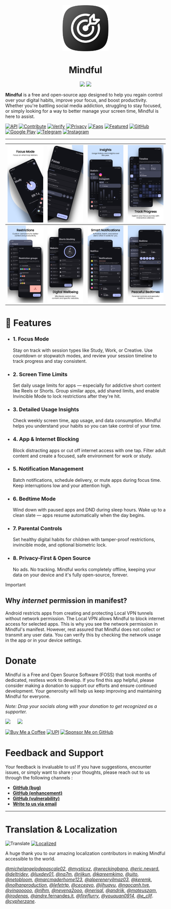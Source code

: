 
<div align="center">
    <a href="https://bemindful.vercel.app/"><img alt="Icon" src="docs/assets/mindful.png" width="144px" /></a>
    <h1> <b>Mindful</b></h1>
    <a href="https://play.google.com/store/apps/details?id=com.mindful.android"><img src="https://play.google.com/intl/en_us/badges/static/images/badges/en_badge_web_generic.png" height="96" /></a>
    <a href="https://github.com/akamrnagar/mindful/releases/latest"><img src="docs/assets/github_badge.png" height="96" /></a>
</div>


**Mindful** is a free and open-source app designed to help you regain control over your digital habits, improve your focus, and boost productivity. Whether you're battling social media addiction, struggling to stay focused, or simply looking for a way to better manage your screen time, Mindful is here to assist.


[![API](https://img.shields.io/badge/API-🤖-black)](docs/API.md)
[![Contribute](https://img.shields.io/badge/Build_&_Contribute-🛠️-black)](docs/CONTRIBUTING.md)
[![Verify](https://img.shields.io/badge/Verify-🔐-black)](docs/VERIFICATION.md) 
[![Privacy](https://img.shields.io/badge/Privacy_Policy-📃-black)](https://bemindful.vercel.app/privacy) 
[![Faqs](https://img.shields.io/badge/FAQs-🙋-black)](docs/FAQS.md) 
[![Featured](https://img.shields.io/badge/Featured-🎉-black)](docs/FEATURED.md) 
[![GitHub](https://img.shields.io/github/downloads/akamrnagar/mindful/total?label=Downloads&logo=github&cacheSeconds=3600)](https://github.com/akamrnagar/mindful/releases/latest)
[![Google Play](https://img.shields.io/endpoint?color=40bb12&label=Downloads&logo=google-play&url=https%3A%2F%2Fplay.cuzi.workers.dev%2Fplay%3Fi%3Dcom.mindful.android%26l%3Ddownloads%26m%3D%24totalinstalls)](https://play.google.com/store/apps/details?id=com.mindful.android)
[![Telegram](https://img.shields.io/badge/Telegram-2CA5E0?logo=telegram&logoColor=white)](https://t.me/fossmindful)
[![Instagram](https://img.shields.io/badge/Instagram-e7336f?logo=instagram&logoColor=white)](https://instagram.com/lasthopedevelopers)

---

| <img src="docs/assets/screenshots/screenshot_1.png"> | <img src="docs/assets/screenshots/screenshot_2.png"> | <img src="docs/assets/screenshots/screenshot_3.png"> | <img src="docs/assets/screenshots/screenshot_4.png"> |
| ---------------------------------------------------- | ---------------------------------------------------- | ---------------------------------------------------- | ---------------------------------------------------- |
| <img src="docs/assets/screenshots/screenshot_5.png"> | <img src="docs/assets/screenshots/screenshot_6.png"> | <img src="docs/assets/screenshots/screenshot_7.png"> | <img src="docs/assets/screenshots/screenshot_8.png"> |

# 💪 Features

- ### 1. Focus Mode
    Stay on track with session types like Study, Work, or Creative. Use countdown or stopwatch modes, and review your session timeline to track progress and stay consistent.

- ### 2. Screen Time Limits
    Set daily usage limits for apps — especially for addictive short content like Reels or Shorts. Group similar apps, add shared limits, and enable Invincible Mode to lock restrictions after they're hit.

- ### 3. Detailed Usage Insights
    Check weekly screen time, app usage, and data consumption. Mindful helps you understand your habits so you can take control of your time.

- ### 4. App & Internet Blocking
    Block distracting apps or cut off internet access with one tap. Filter adult content and create a focused, safe environment for work or study.

- ### 5. Notification Management
    Batch notifications, schedule delivery, or mute apps during focus time. Keep interruptions low and your attention high.

- ### 6. Bedtime Mode
    Wind down with paused apps and DND during sleep hours. Wake up to a clean slate — apps resume automatically when the day begins.

- ### 7. Parental Controls
    Set healthy digital habits for children with tamper-proof restrictions, invincible mode, and optional biometric lock.

- ### 8. Privacy-First & Open Source
    No ads. No tracking. Mindful works completely offline, keeping your data on your device and it's fully open-source, forever.

> [!IMPORTANT]
> ## Why _internet_ permission in manifest?
> 
> Android restricts apps from creating and protecting Local VPN tunnels without network permission. The Local VPN allows Mindful to block internet access for selected apps. This is why you see the network permission in Mindful's manifest. However, rest assured that Mindful does not collect or transmit any user data. You can verify this by checking the network usage in the app or in your device settings. 



# Donate 

Mindful is a Free and Open Source Software (FOSS) that took months of dedicated, restless work to develop. If you find this app helpful, please consider making a donation to support our efforts and ensure continued development. Your generosity will help us keep improving and maintaining Mindful for everyone.

_Note: Drop your socials along with your donation to get recognized as a supporter._

<a href="https://buymeacoffee.com/akamrnagar"><img src="docs/assets/donation/bmc_qr.png" height="184" ></a>
&emsp;
<a href="https://github.com/akaMrNagar/Mindful?tab=readme-ov-file#donate"><img src="docs/assets/donation/upi_qr.png" height="184" ></a>

[![Buy Me a Coffee](https://img.shields.io/badge/Buy%20Me%20a%20Coffee-🖤-ffdd00)](https://www.buymeacoffee.com/akamrnagar)
[![UPI](https://img.shields.io/badge/akamrnagar@upi-🖤-f47820)]()
[![Sponsor Me on GitHub](https://img.shields.io/badge/Sponsor%20Me%20on%20GitHub-🖤-db61a2)](https://github.com/sponsors/akamrnagar)


# Feedback and Support

Your feedback is invaluable to us! If you have suggestions, encounter issues, or simply want to share your thoughts, please reach out to us through the following channels : 

* **[GitHub (bug)](https://github.com/akaMrNagar/Mindful/issues/new?&template=bug_report.md)**
* **[GitHub (enhancement)](https://github.com/akaMrNagar/Mindful/issues/new?&template=feature_request.md)**
* **[GitHub (vulnerability)](https://github.com/akaMrNagar/Mindful/security/advisories/new)**
* **[Write to us via email](mailto:help.lasthopedevs@gmail.com)**

---
# Translation & Localization

![Translate](https://img.shields.io/badge/Translate-Crowdin-4cc71e?logo=crowdin)
[![Localized](https://badges.crowdin.net/mindful/localized.svg)](https://crowdin.com/project/mindful)

A huge thank you to our amazing localization contributors in making Mindful accessible to the world.


[*@michelangelodepascale02*](https://crowdin.com/profile/michelangelodepascale02), 
[*@mysticxz*](https://crowdin.com/profile/mysticxz), 
[*@wreckingbang*](https://crowdin.com/profile/wreckingbang), 
[*@eric*.nevard](https://crowdin.com/profile/eric.nevard), 
[*@deltridev*](https://crowdin.com/profile/deltridev), 
[*@luxdev01*](https://crowdin.com/profile/luxdev01), 
[*@na7m*](https://crowdin.com/profile/na7m), 
[*@riikun*](https://crowdin.com/profile/riikun), 
[*@kareemkimo*](https://crowdin.com/profile/kareemkimo), 
[*@uito*](https://crowdin.com/profile/uito), 
[*@netobloom*](https://crowdin.com/profile/netobloom), 
[*@marcmaderhome123*](https://crowdin.com/profile/marcmaderhome123), 
[*@alpereneryilmaz03*](https://crowdin.com/profile/alpereneryilmaz03), 
[*@keremk*](https://crowdin.com/profile/keremk), 
[*@nolhanproduction*](https://crowdin.com/profile/nolhanproduction), 
[*@lefetrtp*](https://crowdin.com/profile/lefetrtp), 
[*@ceceayo*](https://crowdin.com/profile/ceceayo), 
[*@jihuayu*](https://crowdin.com/profile/jihuayu), 
[*@ngocanh*.tve](https://crowdin.com/profile/ngocanh.tve), 
[*@vinaooooo*](https://crowdin.com/profile/vinaooooo), 
[*@nlhm*](https://crowdin.com/profile/nlhm), 
[*@nevena2ooo*](https://crowdin.com/profile/nevena2ooo), 
[*@nerisal*](https://crowdin.com/profile/nerisal), 
[*@andriik*](https://crowdin.com/profile/andriik), 
[*@mateuszam*](https://crowdin.com/profile/mateuszam), 
[*@jrodenas*](https://crowdin.com/profile/jrodenas), 
[*@andre*.fernandes.it](https://crowdin.com/profile/andre.fernandes.it), 
[*@fireflurry*](https://crowdin.com/profile/fireflurry),
[*@youquan0914*](https://crowdin.com/profile/youquan0914), 
[*@e_cllf*](https://crowdin.com/profile/e_cllf).
[*@cypherzane*](https://crowdin.com/profile/cypherzane).
